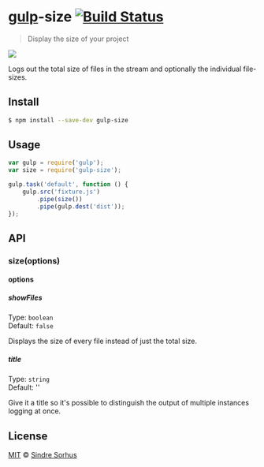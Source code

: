 # [gulp](http://gulpjs.com)-size [![Build Status](https://travis-ci.org/sindresorhus/gulp-size.svg?branch=master)](https://travis-ci.org/sindresorhus/gulp-size)

> Display the size of your project

![](screenshot.png)

Logs out the total size of files in the stream and optionally the individual file-sizes.


## Install

```bash
$ npm install --save-dev gulp-size
```


## Usage

```js
var gulp = require('gulp');
var size = require('gulp-size');

gulp.task('default', function () {
	gulp.src('fixture.js')
		.pipe(size())
		.pipe(gulp.dest('dist'));
});
```


## API

### size(options)

#### options

##### showFiles

Type: `boolean`  
Default: `false`

Displays the size of every file instead of just the total size.

##### title

Type: `string`  
Default: ''

Give it a title so it's possible to distinguish the output of multiple instances logging at once.


## License

[MIT](http://opensource.org/licenses/MIT) © [Sindre Sorhus](http://sindresorhus.com)
